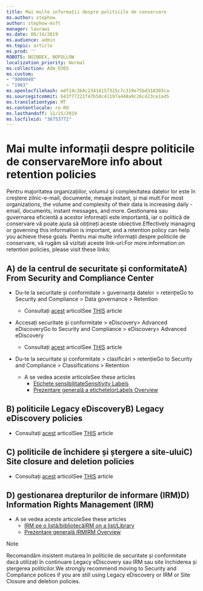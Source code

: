 ```yaml
---
title: Mai multe informații despre politicile de conservare
ms.author: stephow
author: stephow-msft
manager: laurawi
ms.date: 08/14/2019
ms.audience: admin
ms.topic: article
ms.prod: ''
ROBOTS: NOINDEX, NOFOLLOW
localization_priority: Normal
ms.collection: Adm_O365
ms.custom:
- "9000048"
- "1983"
ms.openlocfilehash: edf14c3b8c23416157325c7c319e75bd318303ca
ms.sourcegitcommit: b43f77221f47b50c41197a448a9c26c423ce1ad5
ms.translationtype: MT
ms.contentlocale: ro-RO
ms.lasthandoff: 11/15/2019
ms.locfileid: "36753772"
---
```

# <a name="more-info-about-retention-policies"></a><span data-ttu-id="d59fb-102">Mai multe informații despre politicile de conservare</span><span class="sxs-lookup"><span data-stu-id="d59fb-102">More info about retention policies</span></span>

<span data-ttu-id="d59fb-103">Pentru majoritatea organizațiilor, volumul și complexitatea datelor lor este în creștere zilnic-e-mail, documente, mesaje instant, și mai mult.</span><span class="sxs-lookup"><span data-stu-id="d59fb-103">For most organizations, the volume and complexity of their data is increasing daily - email, documents, instant messages, and more.</span></span> <span data-ttu-id="d59fb-104">Gestionarea sau guvernarea eficientă a acestor informații este importantă, iar o politică de conservare vă poate ajuta să obțineți aceste obiective.</span><span class="sxs-lookup"><span data-stu-id="d59fb-104">Effectively managing or governing this information is important, and a retention policy can help you achieve these goals.</span></span> <span data-ttu-id="d59fb-105">Pentru mai multe informații despre politicile de conservare, vă rugăm să vizitați aceste link-uri:</span><span class="sxs-lookup"><span data-stu-id="d59fb-105">For more information on retention policies, please visit these links:</span></span>

## <a name="a-from-security-and-compliance-center"></a><span data-ttu-id="d59fb-106">A) de la centrul de securitate și conformitate</span><span class="sxs-lookup"><span data-stu-id="d59fb-106">A) From Security and Compliance Center</span></span>

- <span data-ttu-id="d59fb-107">Du-te la securitate și conformitate > guvernanța datelor > retenție</span><span class="sxs-lookup"><span data-stu-id="d59fb-107">Go to Security and Compliance > Data governance > Retention</span></span>
  - <span data-ttu-id="d59fb-108">Consultați [acest](https://docs.microsoft.com/office365/securitycompliance/retention-policies) articol</span><span class="sxs-lookup"><span data-stu-id="d59fb-108">See [THIS](https://docs.microsoft.com/office365/securitycompliance/retention-policies) article</span></span>

- <span data-ttu-id="d59fb-109">Accesați securitate și conformitate > eDiscovery> Advanced eDiscovery</span><span class="sxs-lookup"><span data-stu-id="d59fb-109">Go to Security and Compliance > eDiscovery> Advanced eDiscovery</span></span> 
  - <span data-ttu-id="d59fb-110">Consultați [acest](https://docs.microsoft.com/office365/securitycompliance/ediscovery-cases) articol</span><span class="sxs-lookup"><span data-stu-id="d59fb-110">See [THIS](https://docs.microsoft.com/office365/securitycompliance/ediscovery-cases) article</span></span>

- <span data-ttu-id="d59fb-111">Du-te la securitate și conformitate > clasificări > retenție</span><span class="sxs-lookup"><span data-stu-id="d59fb-111">Go to Security and Compliance > Classifications > Retention</span></span>
  - <span data-ttu-id="d59fb-112">A se vedea aceste articole</span><span class="sxs-lookup"><span data-stu-id="d59fb-112">See these articles</span></span>
    - [<span data-ttu-id="d59fb-113">Etichete sensibilitate</span><span class="sxs-lookup"><span data-stu-id="d59fb-113">Sensitivity Labels</span></span>](https://docs.microsoft.com/office365/securitycompliance/sensitivity-labels)
    - [<span data-ttu-id="d59fb-114">Prezentare generală a etichetelor</span><span class="sxs-lookup"><span data-stu-id="d59fb-114">Labels Overview</span></span>](https://docs.microsoft.com/office365/securitycompliance/labels)

## <a name="b-legacy-ediscovery-policies"></a><span data-ttu-id="d59fb-115">B) politicile Legacy eDiscovery</span><span class="sxs-lookup"><span data-stu-id="d59fb-115">B) Legacy eDiscovery policies</span></span>

- <span data-ttu-id="d59fb-116">Consultați [acest](https://support.office.com/article/Set-up-an-eDiscovery-Center-in-SharePoint-Online-A18F8975-AA7F-43B4-A7D6-001D14744D8E) articol</span><span class="sxs-lookup"><span data-stu-id="d59fb-116">See [THIS](https://support.office.com/article/Set-up-an-eDiscovery-Center-in-SharePoint-Online-A18F8975-AA7F-43B4-A7D6-001D14744D8E) article</span></span>

## <a name="c-site-closure-and-deletion-policies"></a><span data-ttu-id="d59fb-117">C) politicile de închidere și ștergere a site-ului</span><span class="sxs-lookup"><span data-stu-id="d59fb-117">C) Site closure and deletion policies</span></span>

- <span data-ttu-id="d59fb-118">Consultați [acest](https://support.office.com/article/Use-policies-for-site-closure-and-deletion-A8280D82-27FD-48C5-9ADF-8A5431208BA5) articol</span><span class="sxs-lookup"><span data-stu-id="d59fb-118">See [THIS](https://support.office.com/article/Use-policies-for-site-closure-and-deletion-A8280D82-27FD-48C5-9ADF-8A5431208BA5) article</span></span>  

## <a name="d-information-rights-management-irm"></a><span data-ttu-id="d59fb-119">D) gestionarea drepturilor de informare (IRM)</span><span class="sxs-lookup"><span data-stu-id="d59fb-119">D) Information Rights Management (IRM)</span></span>

- <span data-ttu-id="d59fb-120">A se vedea aceste articole</span><span class="sxs-lookup"><span data-stu-id="d59fb-120">See these articles</span></span>
  - [<span data-ttu-id="d59fb-121">IRM pe o listă/bibliotecă</span><span class="sxs-lookup"><span data-stu-id="d59fb-121">IRM on a list/Library</span></span>](https://support.office.com/article/apply-information-rights-management-to-a-list-or-library-3bdb5c4e-94fc-4741-b02f-4e7cc3c54aa1)
  - [<span data-ttu-id="d59fb-122">Prezentare generală IRM</span><span class="sxs-lookup"><span data-stu-id="d59fb-122">IRM Overview</span></span>](https://support.office.com/article/create-and-apply-information-management-policies-eb501fe9-2ef6-4150-945a-65a6451ee9e9)

> [!Note]
> <span data-ttu-id="d59fb-123">Recomandăm insistent mutarea în politicile de securitate și conformitate dacă utilizați în continuare Legacy eDiscovery sau IRM sau site închiderea și ștergerea politicilor.</span><span class="sxs-lookup"><span data-stu-id="d59fb-123">We strongly recommend moving to Security and Compliance polices if you are still using Legacy eDiscovery or IRM or Site Closure and deletion policies.</span></span>
